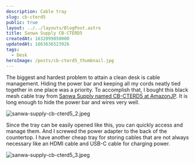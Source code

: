 ```yaml
---
description: Cable tray
slug: cb-cterd5
public: true
layout: ../../layouts/BlogPost.astro
title: Sanwa Supply CB-CTERD5
createdAt: 1632099850000
updatedAt: 1663636523926
tags:
  - Desk
heroImage: /posts/cb-cterd5_thumbnail.jpg
---
```


The biggest and hardest problem to attain a clean desk is cable management. Hiding the power bar and keeping all my cords neatly tied together in one place was a priority. To accomplish that, I bought this black mesh cable tray from [Sanwa Supply named CB-CTERD5 at AmazonJP](https://amzn.to/3AUu9Z6). It is long enough to hide the power bar and wires very well.

![sanwa-supply-cb-cterd5_2.jpeg](/posts/cb-cterd5_sanwa-supply-cb-cterd5-2-jpeg.jpg)

Since the tray can be easily opened like this, you can quickly access and manage them. And I screwed the power adapter to the back of the countertop. I have another cheap tray for storing cables that are not always necessary like an HDMI cable and USB-C cable for charging power.

![sanwa-supply-cb-cterd5_3.jpeg](/posts/cb-cterd5_sanwa-supply-cb-cterd5-3-jpeg.jpg)
